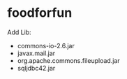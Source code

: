 # foodforfun

Add Lib:
- commons-io-2.6.jar
- javax.mail.jar
- org.apache.commons.fileupload.jar
- sqljdbc42.jar

